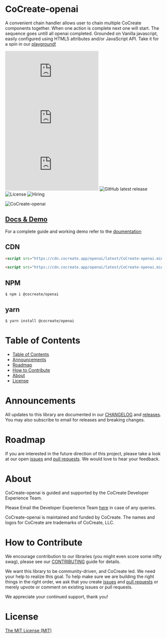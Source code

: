 # CoCreate-openai

A convenient chain handler allows user to chain multiple CoCreate components together. When one action is complete next one will start. The sequence goes untill all openai completed. Grounded on Vanilla javascript, easily configured using HTML5 attributes and/or JavaScript API. Take it for a spin in our [playground!](https://cocreate.app/docs/openai)

![minified](https://img.badgesize.io/https://cdn.cocreate.app/openai/latest/CoCreate-openai.min.js?style=flat-square&label=minified&color=orange)
![gzip](https://img.badgesize.io/https://cdn.cocreate.app/openai/latest/CoCreate-openai.min.js?compression=gzip&style=flat-square&label=gzip&color=yellow)
![brotli](https://img.badgesize.io/https://cdn.cocreate.app/openai/latest/CoCreate-openai.min.js?compression=brotli&style=flat-square&label=brotli)
![GitHub latest release](https://img.shields.io/github/v/release/CoCreate-app/CoCreate-action?style=flat-square)
![License](https://img.shields.io/github/license/CoCreate-app/CoCreate-action?style=flat-square)
![Hiring](https://img.shields.io/static/v1?style=flat-square&label=&message=Hiring&color=blueviolet)

![CoCreate-openai](https://cdn.cocreate.app/docs/CoCreate-openai.gif)

## [Docs & Demo](https://cocreate.app/docs/openai)

For a complete guide and working demo refer to the [doumentation](https://cocreate.app/docs/openai)

## CDN

```html
<script src="https://cdn.cocreate.app/openai/latest/CoCreate-openai.min.js"></script>
```

```html
<script src="https://cdn.cocreate.app/openai/latest/CoCreate-openai.min.css"></script>
```

## NPM

```shell
$ npm i @cocreate/openai
```

## yarn

```shell
$ yarn install @cocreate/openai
```

# Table of Contents

-   [Table of Contents](#table-of-contents)
-   [Announcements](#announcements)
-   [Roadmap](#roadmap)
-   [How to Contribute](#how-to-contribute)
-   [About](#about)
-   [License](#license)

<a name="announcements"></a>

# Announcements

All updates to this library are documented in our [CHANGELOG](https://github.com/CoCreate-app/CoCreate-openai/blob/master/CHANGELOG.md) and [releases](https://github.com/CoCreate-app/CoCreate-openai/releases). You may also subscribe to email for releases and breaking changes.

<a name="roadmap"></a>

# Roadmap

If you are interested in the future direction of this project, please take a look at our open [issues](https://github.com/CoCreate-app/CoCreate-openai/issues) and [pull requests](https://github.com/CoCreate-app/CoCreate-openai/pulls). We would love to hear your feedback.

<a name="about"></a>

# About

CoCreate-openai is guided and supported by the CoCreate Developer Experience Team.

Please Email the Developer Experience Team [here](mailto:develop@cocreate.app) in case of any queries.

CoCreate-openai is maintained and funded by CoCreate. The names and logos for CoCreate are trademarks of CoCreate, LLC.

<a name="contribute"></a>

# How to Contribute

We encourage contribution to our libraries (you might even score some nifty swag), please see our [CONTRIBUTING](https://github.com/CoCreate-app/CoCreate-openai/blob/master/CONTRIBUTING.md) guide for details.

We want this library to be community-driven, and CoCreate led. We need your help to realize this goal. To help make sure we are building the right things in the right order, we ask that you create [issues](https://github.com/CoCreate-app/CoCreate-openai/issues) and [pull requests](https://github.com/CoCreate-app/CoCreate-openai/pulls) or merely upvote or comment on existing issues or pull requests.

We appreciate your continued support, thank you!

<a name="license"></a>

# License

[The MIT License (MIT)](https://github.com/CoCreate-app/CoCreate-openai/blob/master/LICENSE)

